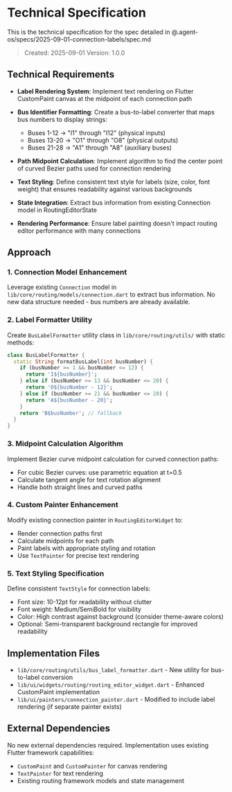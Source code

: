 # Technical Specification

This is the technical specification for the spec detailed in @.agent-os/specs/2025-09-01-connection-labels/spec.md

> Created: 2025-09-01
> Version: 1.0.0

## Technical Requirements

- **Label Rendering System**: Implement text rendering on Flutter CustomPaint canvas at the midpoint of each connection path
- **Bus Identifier Formatting**: Create a bus-to-label converter that maps bus numbers to display strings:
  - Buses 1-12 → "I1" through "I12" (physical inputs)
  - Buses 13-20 → "O1" through "O8" (physical outputs)
  - Buses 21-28 → "A1" through "A8" (auxiliary buses)
  
- **Path Midpoint Calculation**: Implement algorithm to find the center point of curved Bezier paths used for connection rendering
- **Text Styling**: Define consistent text style for labels (size, color, font weight) that ensures readability against various backgrounds
- **State Integration**: Extract bus information from existing Connection model in RoutingEditorState
- **Rendering Performance**: Ensure label painting doesn't impact routing editor performance with many connections

## Approach

### 1. Connection Model Enhancement
Leverage existing `Connection` model in `lib/core/routing/models/connection.dart` to extract bus information. No new data structure needed - bus numbers are already available.

### 2. Label Formatter Utility
Create `BusLabelFormatter` utility class in `lib/core/routing/utils/` with static methods:
```dart
class BusLabelFormatter {
  static String formatBusLabel(int busNumber) {
    if (busNumber >= 1 && busNumber <= 12) {
      return 'I${busNumber}';
    } else if (busNumber >= 13 && busNumber <= 20) {
      return 'O${busNumber - 12}';
    } else if (busNumber >= 21 && busNumber <= 28) {
      return 'A${busNumber - 20}';
    }
    return 'B$busNumber'; // fallback
  }
}
```

### 3. Midpoint Calculation Algorithm
Implement Bezier curve midpoint calculation for curved connection paths:
- For cubic Bezier curves: use parametric equation at t=0.5
- Calculate tangent angle for text rotation alignment
- Handle both straight lines and curved paths

### 4. Custom Painter Enhancement
Modify existing connection painter in `RoutingEditorWidget` to:
- Render connection paths first
- Calculate midpoints for each path
- Paint labels with appropriate styling and rotation
- Use `TextPainter` for precise text rendering

### 5. Text Styling Specification
Define consistent `TextStyle` for connection labels:
- Font size: 10-12pt for readability without clutter
- Font weight: Medium/SemiBold for visibility
- Color: High contrast against background (consider theme-aware colors)
- Optional: Semi-transparent background rectangle for improved readability

## Implementation Files

- `lib/core/routing/utils/bus_label_formatter.dart` - New utility for bus-to-label conversion
- `lib/ui/widgets/routing/routing_editor_widget.dart` - Enhanced CustomPaint implementation
- `lib/ui/painters/connection_painter.dart` - Modified to include label rendering (if separate painter exists)

## External Dependencies

No new external dependencies required. Implementation uses existing Flutter framework capabilities:
- `CustomPaint` and `CustomPainter` for canvas rendering
- `TextPainter` for text rendering
- Existing routing framework models and state management